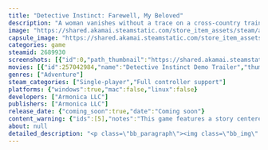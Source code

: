 ```yaml
---
title: "Detective Instinct: Farewell, My Beloved"
description: "A woman vanishes without a trace on a cross-country train. The catch? Nobody on board remembers her ever existing in the first place - nobody, except for you. Uncover the story in this detective ADV/visual novel!"
image: "https://shared.akamai.steamstatic.com/store_item_assets/steam/apps/2689930/header.jpg?t=1731464240"
capsule_image: "https://shared.akamai.steamstatic.com/store_item_assets/steam/apps/2689930/5c278457870cc4c69011bc235ba0839251a1fd9f/capsule_231x87.jpg?t=1731464240"
categories: game
steamid: 2689930
screenshots: [{"id":0,"path_thumbnail":"https://shared.akamai.steamstatic.com/store_item_assets/steam/apps/2689930/ss_fc0bdaab15544cf8906601fecce227998d0907ed.600x338.jpg?t=1731464240","path_full":"https://shared.akamai.steamstatic.com/store_item_assets/steam/apps/2689930/ss_fc0bdaab15544cf8906601fecce227998d0907ed.1920x1080.jpg?t=1731464240"},{"id":1,"path_thumbnail":"https://shared.akamai.steamstatic.com/store_item_assets/steam/apps/2689930/ss_a7912b8ceb95b38b668c734f4ac8fb7f0c8d35b6.600x338.jpg?t=1731464240","path_full":"https://shared.akamai.steamstatic.com/store_item_assets/steam/apps/2689930/ss_a7912b8ceb95b38b668c734f4ac8fb7f0c8d35b6.1920x1080.jpg?t=1731464240"},{"id":2,"path_thumbnail":"https://shared.akamai.steamstatic.com/store_item_assets/steam/apps/2689930/ss_f44e571654832ce95f51d303794105bb055f3dd2.600x338.jpg?t=1731464240","path_full":"https://shared.akamai.steamstatic.com/store_item_assets/steam/apps/2689930/ss_f44e571654832ce95f51d303794105bb055f3dd2.1920x1080.jpg?t=1731464240"},{"id":3,"path_thumbnail":"https://shared.akamai.steamstatic.com/store_item_assets/steam/apps/2689930/ss_4e5fd4a208203f7e3c08ddb947a871e1280eb3a9.600x338.jpg?t=1731464240","path_full":"https://shared.akamai.steamstatic.com/store_item_assets/steam/apps/2689930/ss_4e5fd4a208203f7e3c08ddb947a871e1280eb3a9.1920x1080.jpg?t=1731464240"},{"id":4,"path_thumbnail":"https://shared.akamai.steamstatic.com/store_item_assets/steam/apps/2689930/ss_d40efe611bd98af187fce9a66c5a44ad5d25c94c.600x338.jpg?t=1731464240","path_full":"https://shared.akamai.steamstatic.com/store_item_assets/steam/apps/2689930/ss_d40efe611bd98af187fce9a66c5a44ad5d25c94c.1920x1080.jpg?t=1731464240"},{"id":5,"path_thumbnail":"https://shared.akamai.steamstatic.com/store_item_assets/steam/apps/2689930/ss_9c6f91ad1743933ebd3f62189d06c0089684fc25.600x338.jpg?t=1731464240","path_full":"https://shared.akamai.steamstatic.com/store_item_assets/steam/apps/2689930/ss_9c6f91ad1743933ebd3f62189d06c0089684fc25.1920x1080.jpg?t=1731464240"}]
movies: [{"id":257042984,"name":"Detective Instinct Demo Trailer","thumbnail":"https://shared.akamai.steamstatic.com/store_item_assets/steam/apps/257042984/9d09506c75e2cc7db3a098e5494744e75785c576/movie_600x337.jpg?t=1731463712","webm":{"480":"http://video.akamai.steamstatic.com/store_trailers/257042984/movie480_vp9.webm?t=1731463712","max":"http://video.akamai.steamstatic.com/store_trailers/257042984/movie_max_vp9.webm?t=1731463712"},"mp4":{"480":"http://video.akamai.steamstatic.com/store_trailers/257042984/movie480.mp4?t=1731463712","max":"http://video.akamai.steamstatic.com/store_trailers/257042984/movie_max.mp4?t=1731463712"},"highlight":true},{"id":256984695,"name":"Detective Instinct Trailer 1","thumbnail":"https://shared.akamai.steamstatic.com/store_item_assets/steam/apps/256984695/1eb581c9fcdc609c247db1e056acdee6c1d8532e/movie_600x337.jpg?t=1731464239","webm":{"480":"http://video.akamai.steamstatic.com/store_trailers/256984695/movie480_vp9.webm?t=1731464239","max":"http://video.akamai.steamstatic.com/store_trailers/256984695/movie_max_vp9.webm?t=1731464239"},"mp4":{"480":"http://video.akamai.steamstatic.com/store_trailers/256984695/movie480.mp4?t=1731464239","max":"http://video.akamai.steamstatic.com/store_trailers/256984695/movie_max.mp4?t=1731464239"},"highlight":true}]
genres: ["Adventure"]
steam_categories: ["Single-player","Full controller support"]
platforms: {"windows":true,"mac":false,"linux":false}
developers: ["Armonica LLC"]
publishers: ["Armonica LLC"]
release_date: {"coming_soon":true,"date":"Coming soon"}
content_warning: {"ids":[5],"notes":"This game features a story centered around murder and implied violent criminal activity. It does not feature graphic depictions of violence."}
about: null
detailed_description: "<p class=\"bb_paragraph\"><img class=\"bb_img\" src=\"https://shared.akamai.steamstatic.com/store_item_assets/steam/apps/2689930/extras/woman_gone_missing.png?t=1731464240\" /><img class=\"bb_img\" src=\"https://shared.akamai.steamstatic.com/store_item_assets/steam/apps/2689930/extras/mystery.png?t=1731464240\" /></p><p class=\"bb_paragraph\"><strong>Detective Instinct: Farewell, My Beloved</strong> is a brand new Detective ADV/Visual Novel, in the style of classic adventure games from Japan. Investigate areas and interrogate witnesses on the path towards solving the mystery and uncovering a sinister conspiracy!</p><p class=\"bb_paragraph\"></p><p class=\"bb_paragraph\"><strong>KEY FEATURES:</strong></p><ul class=\"bb_ul\"><li><p class=\"bb_paragraph\">A dramatic and moving story, inspired by hard-boiled crime fiction, classic cinema, and other classic adventure (ADV) games</p></li><li><p class=\"bb_paragraph\">Classic command-select gameplay, designed to maximize player experimentation and deduction while minimizing the need to brute force solutions</p></li><li><p class=\"bb_paragraph\">A unique mixed-media art style, combining highly expressive 2D pixel art portraits, old-school pre-rendered 3D backgrounds, and traditional illustrations</p></li><li><p class=\"bb_paragraph\">A colorful cast of characters with which to converse, with many unique interactions and optional dialogue that rewards exploration and curiosity</p></li><li><p class=\"bb_paragraph\">Lavish original soundtrack in various musical styles, featuring many live instrument performances</p></li></ul><p class=\"bb_paragraph\"></p><p class=\"bb_paragraph\"><img class=\"bb_img\" src=\"https://shared.akamai.steamstatic.com/store_item_assets/steam/apps/2689930/extras/follow_on_twitter_please.png?t=1731464240\" /></p><p class=\"bb_paragraph\"><img class=\"bb_img\" src=\"https://shared.akamai.steamstatic.com/store_item_assets/steam/apps/2689930/extras/Discord.png?t=1731464240\" /></p>"
---
```


